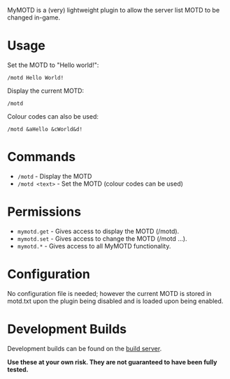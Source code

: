 MyMOTD is a (very) lightweight plugin to allow the server list MOTD to be changed in-game.

# Usage

Set the MOTD to "Hello world!":

    /motd Hello World!

Display the current MOTD:

    /motd

Colour codes can also be used:

    /motd &aHello &cWorld&d!

# Commands

* `/motd` - Display the MOTD
* `/motd <text>` - Set the MOTD (colour codes can be used)

# Permissions

* `mymotd.get` - Gives access to display the MOTD (/motd).
* `mymotd.set` - Gives access to change the MOTD (/motd ...).
* `mymotd.*` - Gives access to all MyMOTD functionality.

# Configuration

No configuration file is needed; however the current MOTD is stored in motd.txt upon the plugin being disabled and is loaded upon being enabled.

# Development Builds

Development builds can be found on the [build server][build-server].

**Use these at your own risk. They are not guaranteed to have been fully tested.**

[build-server]: http://bukkit.kierdavis.com/MyMOTD/
